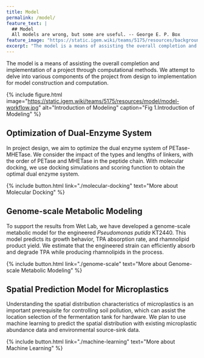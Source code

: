 ```yaml
---
title: Model
permalink: /model/
feature_text: |
  ## Model
  All models are wrong, but some are useful. -- George E. P. Box
feature_image: "https://static.igem.wiki/teams/5175/resources/background/bg-model.jpg"
excerpt: "The model is a means of assisting the overall completion and implementation of a project through computational methods."
---
```


The model is a means of assisting the overall completion and implementation of a project through computational methods.
We attempt to delve into various components of the project from design to implementation for model construction and computation.

{% include figure.html image="https://static.igem.wiki/teams/5175/resources/model/model-workflow.jpg" alt="Introduction of Modeling" caption="Fig 1.Introduction of Modeling" %}

## Optimization of Dual-Enzyme System

In project design, we aim to optimize the dual enzyme system of PETase-MHETase. We consider the impact of the types and lengths of linkers, with the order of PETase and MHETase in the peptide chain. With molecular docking, we use docking simulations and scoring function to obtain the optimal dual enzyme system.

{% include button.html link="./molecular-docking" text="More about Molecular Docking"  %}

## Genome-scale Metabolic Modeling

To support the results from Wet Lab, we have developed a genome-scale metabolic model for the engineered *Pseudomonas putida* KT2440. This model predicts its growth behavior, TPA absorption rate, and rhamnolipid product yield. We estimate that the engineered strain can efficiently absorb and degrade TPA while producing rhamnolipids in the process.

{% include button.html link="./genome-scale" text="More about Genome-scale Metabolic Modeling"  %}


## Spatial Prediction Model for Microplastics

Understanding the spatial distribution characteristics of microplastics is an important prerequisite for controlling soil pollution, which can assist the location selection of the fermentation tank for hardware. We plan to use machine learning to predict the spatial distribution with existing microplastic abundance data and environmental source-sink data.

{% include button.html link="./machine-learning" text="More about Machine Learning"  %}
